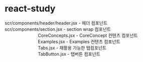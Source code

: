 # react-study
scr/components/header/header.jsx - 헤더 컴포넌트 <br>
scr/components/section.jsx - section wrap 컴포넌트 <br>
　　　　　　　&nbsp;&nbsp;CoreConcepts.jsx - CoreConcept 컨텐츠 컴포넌트 <br>
　　　　　　　&nbsp;&nbsp;Examples.jsx - Examples 컨텐츠 컴포넌트 <br>
　　　　　　　&nbsp;&nbsp;Tabs.jsx - 재활용 가능한 탭컴포넌트 <br>
　　　　　　　&nbsp;&nbsp;TabButton.jsx - 탭버튼 컴포넌트
              
